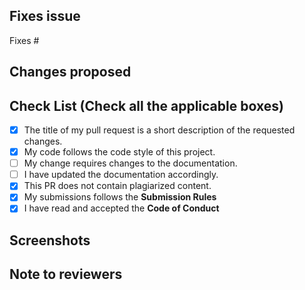 ## Fixes issue

<!-- If your PR fixes an open issue, use `Fixes #ISSUE_NUMBER` to link your PR with the issue. -->

Fixes #

## Changes proposed

<!-- List all the proposed changes in your PR -->

## Check List (Check all the applicable boxes)

- [x] The title of my pull request is a short description of the requested changes.
- [x] My code follows the code style of this project.
- [ ] My change requires changes to the documentation.
- [ ] I have updated the documentation accordingly.
- [x] This PR does not contain plagiarized content.
- [x] My submissions follows the **Submission Rules**
- [x] I have read and accepted the **Code of Conduct**

## Screenshots

<!-- Add all the screenshots which support your changes -->

## Note to reviewers

<!-- Add notes to reviewers if applicable -->
